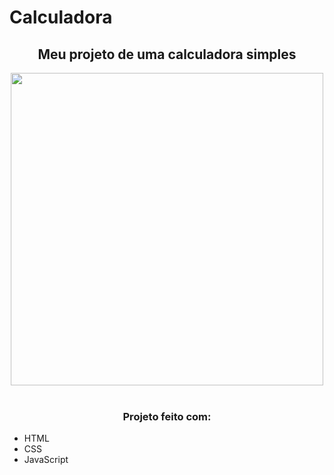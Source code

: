 # Calculadora 
<h2 align="center">Meu projeto de uma calculadora simples</h2> 
<div align="center";> 
<img src="https://user-images.githubusercontent.com/127762626/230471935-da07d22b-47e5-47a3-a660-f1a003d0f788.PNG" width="500px"> 

</div> </div><br> 

<h3 align="center">Projeto feito com:</h3>

- HTML
- CSS
- JavaScript
